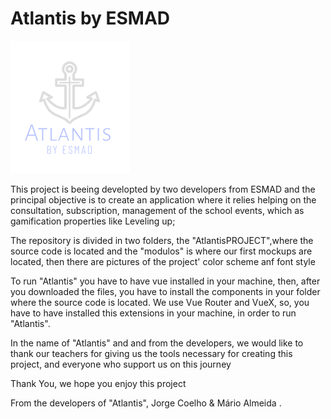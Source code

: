 # Atlantis by ESMAD

![alt_text](https://github.com/ItsJcoelho/Atlantis-Project/blob/master/LogoAtlantis.PNG)


This project is beeing developted by two developers from ESMAD and the principal objective is to create an application where it relies helping on the consultation, subscription, management of the school events, which as gamification properties like Leveling up;

The repository is divided in two folders, the "AtlantisPROJECT",where the source code is located and the "modulos" is where our first mockups are located, then there are pictures of the project' color scheme anf font style

To run "Atlantis" you have to have vue installed in your machine, then, after you downloaded the files, you have to install the components in your folder where the source code is located. We use Vue Router and VueX, so, you have to have installed this extensions in your machine, in order to run "Atlantis".

In the name of "Atlantis" and and from the developers, we would like to thank our teachers for giving us the tools necessary for creating this project, and everyone who support us on this journey

Thank You, we hope you enjoy this project

From the developers of "Atlantis", Jorge Coelho & Mário Almeida .

